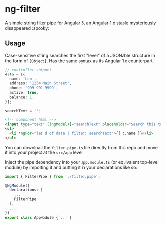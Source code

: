 # ng-filter

A simple string filter pipe for Angular 8, an Angular 1.x staple mysteriously disappeared :spooky:

## Usage

Case-sensitive string searches the first "level" of a JSONable structure in the form of `[Object]`. Has the same syntax as its Angular 1.x counterpart.

```ts
// controller snippet
data = [{
  name: 'Leo',
  address: '1234 Main Street',
  phone: '999-999-9999',
  active: true,
  balance: 1,
}];

searchText = '';
```

```html
<!-- component html -->
<input type="text" [(ngModel)]="searchText" placeholder="Search this table" />
<ul>
  <li *ngFor="let d of data | filter: searchText">{{ d.name }}</li>
</ul>
```

You can download the `filter.pipe.ts` file directly from this repo and move it into your project at the `src/app` level.

Inject the pipe dependency into your `app.module.ts` (or equivalent top-level module) by importing it and putting it in your declarations like so:

```ts
import { FilterPipe } from './filter.pipe';

@NgModule({
  declarations: [
    ...
    FilterPipe
  ],
  ...
})
export class AppModule { ... }
```
